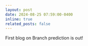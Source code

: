 ```yaml
---
layout: post
date: 2024-08-25 07:59:00-0400
inline: true
related_posts: false
---
```


First blog on Branch prediction is out!
